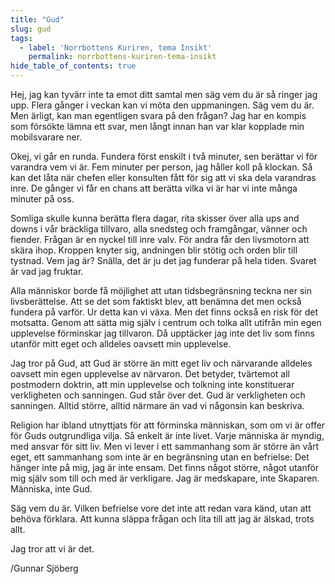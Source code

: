 ```yaml
---
title: "Gud"
slug: gud
tags:
  - label: 'Norrbottens Kuriren, tema Insikt'
    permalink: norrbottens-kuriren-tema-insikt
hide_table_of_contents: true
---
```

Hej, jag kan tyvärr inte ta emot ditt samtal men säg vem du är så ringer jag upp. Flera gånger i veckan kan vi möta den uppmaningen. Säg vem du är. Men ärligt, kan man egentligen svara på den frågan? Jag har en kompis som försökte lämna ett svar, men långt innan han var klar kopplade min mobilsvarare ner.

<!--truncate-->

Okej, vi går en runda. Fundera först enskilt i två minuter, sen berättar vi för varandra vem vi är. Fem minuter per person, jag håller koll på klockan. Så kan det låta när chefen eller konsulten fått för sig att vi ska dela varandras inre. De gånger vi får en chans att berätta vilka vi är har vi inte många minuter på oss.

Somliga skulle kunna berätta flera dagar, rita skisser över alla ups and downs i vår bräckliga tillvaro, alla snedsteg och framgångar, vänner och fiender. Frågan är en nyckel till inre valv. För andra får den livsmotorn att skära ihop. Kroppen knyter sig, andningen blir stötig och orden blir till tystnad. Vem jag är? Snälla, det är ju det jag funderar på hela tiden. Svaret är vad jag fruktar.

Alla människor borde få möjlighet att utan tidsbegränsning teckna ner sin livsberättelse. Att se det som faktiskt blev, att benämna det men också fundera på varför. Ur detta kan vi växa. Men det finns också en risk för det motsatta. Genom att sätta mig själv i centrum och tolka allt utifrån min egen upplevelse förminskar jag tillvaron. Då upptäcker jag inte det liv som finns utanför mitt eget och alldeles oavsett min upplevelse.

Jag tror på Gud, att Gud är större än mitt eget liv och närvarande alldeles oavsett min egen upplevelse av närvaron. Det betyder, tvärtemot all postmodern doktrin, att min upplevelse och tolkning inte konstituerar verkligheten och sanningen. Gud står över det. Gud är verkligheten och sanningen. Alltid större, alltid närmare än vad vi någonsin kan beskriva.

Religion har ibland utnyttjats för att förminska människan, som om vi är offer för Guds outgrundliga vilja. Så enkelt är inte livet. Varje människa är myndig, med ansvar för sitt liv. Men vi lever i ett sammanhang som är större än vårt eget, ett sammanhang som inte är en begränsning utan en befrielse: Det hänger inte på mig, jag är inte ensam. Det finns något större, något utanför mig själv som till och med är verkligare. Jag är medskapare, inte Skaparen. Människa, inte Gud.

Säg vem du är. Vilken befrielse vore det inte att redan vara känd, utan att behöva förklara. Att kunna släppa frågan och lita till att jag är älskad, trots allt. 

Jag tror att vi är det.

/Gunnar Sjöberg
